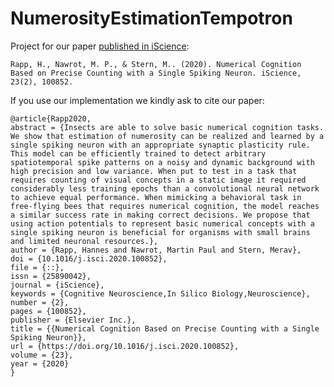 # NumerosityEstimationTempotron
Project for our paper [published in iScience](https://www.cell.com/iscience/fulltext/S2589-0042(20)30035-3):

`Rapp, H., Nawrot, M. P., & Stern, M.. (2020). Numerical Cognition Based on Precise Counting with a Single Spiking Neuron. iScience, 23(2), 100852.`

If you use our implementation we kindly ask to cite our paper:

```
@article{Rapp2020,
abstract = {Insects are able to solve basic numerical cognition tasks. We show that estimation of numerosity can be realized and learned by a single spiking neuron with an appropriate synaptic plasticity rule. This model can be efficiently trained to detect arbitrary spatiotemporal spike patterns on a noisy and dynamic background with high precision and low variance. When put to test in a task that requires counting of visual concepts in a static image it required considerably less training epochs than a convolutional neural network to achieve equal performance. When mimicking a behavioral task in free-flying bees that requires numerical cognition, the model reaches a similar success rate in making correct decisions. We propose that using action potentials to represent basic numerical concepts with a single spiking neuron is beneficial for organisms with small brains and limited neuronal resources.},
author = {Rapp, Hannes and Nawrot, Martin Paul and Stern, Merav},
doi = {10.1016/j.isci.2020.100852},
file = {::},
issn = {25890042},
journal = {iScience},
keywords = {Cognitive Neuroscience,In Silico Biology,Neuroscience},
number = {2},
pages = {100852},
publisher = {Elsevier Inc.},
title = {{Numerical Cognition Based on Precise Counting with a Single Spiking Neuron}},
url = {https://doi.org/10.1016/j.isci.2020.100852},
volume = {23},
year = {2020}
}
```

